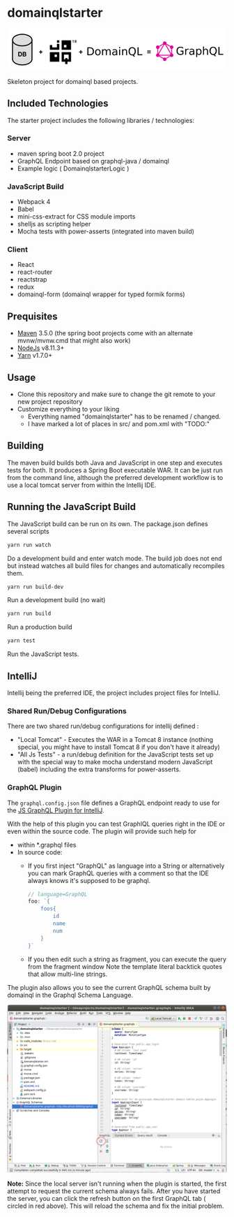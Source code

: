 # domainqlstarter 

![DB + JOOQ + DomainQL = GraphQL](./misc/visual.png)

Skeleton project for domainql based projects.


## Included Technologies

The starter project includes the following libraries / technologies:

### Server

 * maven spring boot 2.0 project
 * GraphQL Endpoint based on graphql-java / domainql
 * Example logic ( DomainqlstarterLogic )
 
### JavaScript Build
 
 * Webpack 4 
 * Babel 
 * mini-css-extract for CSS module imports
 * shelljs as scripting helper
 * Mocha tests with power-asserts (integrated into maven build)
 
### Client

 * React
 * react-router
 * reactstrap
 * redux
 * domainql-form (domainql wrapper for typed formik forms)

## Prequisites

 * [Maven](https://maven.apache.org/download.cgi) 3.5.0 (the spring boot projects come with an alternate mvnw/mvnw.cmd that might also work)
 * [NodeJs](https://nodejs.org/en/download/) v8.11.3+ 
 * [Yarn](https://yarnpkg.com/) v1.7.0+ 
 
## Usage

 * Clone this repository and make sure to change the git remote to your new project repository
 * Customize everything to your liking
   * Everything named "domainqlstarter" has to be renamed / changed. 
   * I have marked a lot of places in src/ and pom.xml with "TODO:" 

## Building

The maven build builds both Java and JavaScript in one step and executes tests for both. It
produces a Spring Boot executable WAR. It can be just run from the command line, although the
preferred development workflow is to use a local tomcat server from within the Intellij IDE. 

 
## Running the JavaScript Build 

The JavaScript build can be run on its own. The package.json defines several scripts

```sh
yarn run watch
```

Do a development build and enter watch mode. The build job does not end but instead watches
all build files for changes and automatically recompiles them.

```sh
yarn run build-dev
```

Run a development build (no wait)

```sh
yarn run build
```

Run a production build

```sh
yarn test
```

Run the JavaScript tests.

## IntelliJ

Intellij being the preferred IDE, the project includes project files for IntelliJ.

### Shared Run/Debug Configurations

There are two shared run/debug configurations for intellij defined :

 * "Local Tomcat" - Executes the WAR in a Tomcat 8 instance (nothing special, you might have to install Tomcat 8 if you don't have it already)
 * "All Js Tests" - a run/debug definition for the JavaScript tests set up with the special way to make
 mocha understand modern JavaScript (babel) including the extra transforms for power-asserts.

### GraphQL Plugin

The `graphql.config.json` file defines a GraphQL endpoint ready to use for the [JS GraphQL Plugin for IntelliJ](https://plugins.jetbrains.com/plugin/8097-js-graphql).

With the help of this plugin you can test GraphlQL queries right in the IDE or even within
the source code. The plugin will provide such help for

 * within *.graphql files
 * In source code:
   * If you first inject "GraphQL" as language into a String or  alternatively 
     you can mark GraphQL queries with a comment so that the IDE always knows 
     it's supposed to be graphql.
   
     ```js
     // language=GraphQL
     foo: `{
         foos{
             id
             name
             num
         }
     }`
     ```
   *  If you then edit such a string as fragment, you can execute the query from the 
   fragment window
Note the template literal backtick quotes that allow multi-line strings.

The plugin also allows you to see the current GraphQL schema built by domainql in the Graphql Schema Language.

![IntelliJ IDE with GraphQL plugin](./misc/js-graphql.png)  

**Note:** Since the local server isn't running when the plugin is started, the first attempt
to request the current schema always fails. After you have started the server, you can click the
refresh button on the first GraphQL tab ( circled in red above). This will reload the schema and 
fix the initial problem. 
